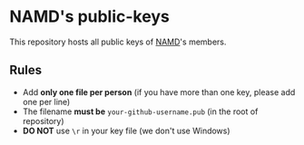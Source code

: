 NAMD's public-keys
==================

This repository hosts all public keys of [NAMD](https://github.com/namd)'s
members.


Rules
-----

- Add **only one file per person** (if you have more than one key, please add
  one per line)
- The filename **must be** `your-github-username.pub` (in the root of
  repository)
- **DO NOT** use `\r` in your key file (we don't use Windows)
